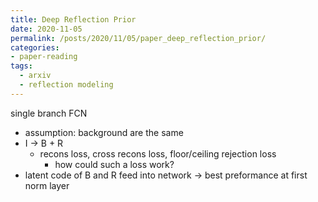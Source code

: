 ```yaml
---
title: Deep Reflection Prior
date: 2020-11-05
permalink: /posts/2020/11/05/paper_deep_reflection_prior/
categories:
- paper-reading
tags:
  - arxiv
  - reflection modeling
---
```


single branch FCN
- assumption: background are the same
- I -> B + R
  - recons loss, cross recons loss, floor/ceiling rejection loss
    - how could such a loss work?
- latent code of B and R feed into network -> best preformance at first norm layer